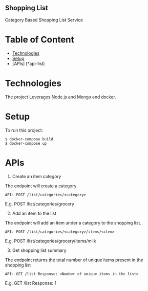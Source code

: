 ## Shopping List
Category Based Shopping List Service

# Table of Content
* [Technologies](#technologies)
* [Setup](#setup)
* [APIs] (*api-list)

# Technologies
The project Leverages Node.js and Mongo and docker.

# Setup
To run this project:
```
$ docker-compose build
$ docker-compose up
```

# APIs
1. Create an item category

The endpoint will create a category
```
API: POST /list/categories/<category>
```
E.g. POST /list/categories/grocery

2. Add an item to the list

The endpoint will add an item under a category to the shopping list.
```
API: POST /list/categories/<category>/items/<item>
```
E.g. POST /list/categories/grocery/items/milk

3. Get shopping list summary

The endpoint returns the total number of unique items present in the shopping list
```
API: GET /list Response: <Number of unique items in the list>
```
E.g. GET /list Response: 1 